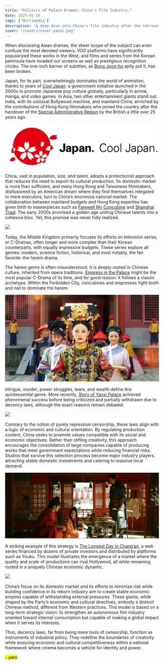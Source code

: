 ```yaml
---
title: "Politics of Palace Dramas: China's Film Industry."
date: 2025-01-20  
tags: ['Multimedia']  
description: "A deep dive into China's film industry after the retrosetion."
cover: "/covers/cover-yanxi.png"
---
```


When discussing Asian dramas, the sheer scope of the subject can even confuse the most devoted viewers. VOD platforms have significantly popularized these works in the West, and films and series from the Korean peninsula have invaded our screens as well as prestigious recognition circles. The one-inch barrier of subtitles, as [Bong Joon-ho](https://en.wikipedia.org/wiki/Bong_Joon-ho) aptly put it, has been broken.

Japan, for its part, overwhelmingly dominates the world of animation, thanks to years of [Cool Japan](https://www.cao.go.jp/cool_japan/english/pdf/published_document3.pdf): a government initiative launched in the 2000s to promote Japanese pop culture globally, particularly in anime, manga, and video games. In Asia, two other entertainment giants stand out: India, with its colossal Bollywood machine, and mainland China, enriched by the contributions of Hong Kong filmmakers who joined the country after the handover of the [Special Administrative Region](https://en.wikipedia.org/wiki/Special_administrative_regions_of_China) by the British a little over 25 years ago.

![](image-219.png)

China, vast in population, size, and talent, adopts a protectionist approach that reduces the need to export its cultural production. Its domestic market is more than sufficient, and many Hong Kong and Taiwanese filmmakers, disillusioned by an American dream where they find themselves relegated to mere executors, turn to China’s enormous national market. The collaboration between mainland budgets and Hong Kong expertise has given birth to masterpieces such as [Farewell My Concubine](https://mydramalist.com/3646-farewell-my-concubine) and [Shanghai Triad](https://mydramalist.com/9858-shanghai-triad). The early 2000s promised a golden age uniting Chinese talents into a cohesive bloc. Yet, this promise was never fully realized.

![](image-220.png)

Today, the Middle Kingdom primarily focuses its efforts on television series, or C-Dramas, often longer and more complex than their Korean counterparts, with equally impressive budgets. These series explore all genres: modern, science fiction, historical, and most notably, the fan favorite: the harem drama.

The harem genre is often misunderstood. It is deeply rooted in Chinese culture, inherited from opera traditions. [Empress in the Palace](https://mydramalist.com/4474-legend-of-concubine-zhen-huan) might be the most popular C-Drama of its time, and for good reason: it follows a classic archetype. Within the Forbidden City, concubines and empresses fight tooth and nail to dominate the harem.

![](image-221.png)

Intrigue, murder, power struggles, tears, and wealth define this quintessential genre. More recently, [Story of Yanxi Palace](https://mydramalist.com/28565-the-tale-of-yanxi-palace) achieved phenomenal success before being criticized and partially withdrawn due to decency laws, although the exact reasons remain debated.

![](image-222.png)

Contrary to the notion of purely repressive censorship, these laws align with a logic of economic and cultural orientation. By regulating production content, China seeks to promote values compatible with its social and economic objectives. Rather than stifling creativity, this approach encourages the consolidation of large companies capable of producing works that meet government expectations while reducing financial risks. Studios that survive this selection process become major industry players, attracting stable domestic investments and catering to massive local demand.

![](image-224.png)

A striking example of this strategy is [The Longest Day in Chang’an](https://mydramalist.com/28435-the-longest-day-in-chang-an), a web series financed by dozens of private investors and distributed by platforms such as Youku. This model illustrates the emergence of a market where the quality and scale of productions can rival Hollywood, all while remaining rooted in a uniquely Chinese economic dynamic.

![](image-223.png)

China’s focus on its domestic market and its efforts to minimize risk while building confidence in its reborn industry aim to create stable economic empires capable of withstanding external pressures. These giants, while shaped by the Party’s economic and cultural directives, embody a distinct Chinese method, different from Western practices. This model is based on a long-term strategic vision: to strengthen an autonomous film industry oriented toward internal consumption but capable of making a global impact when it serves its interests.

Thus, decency laws, far from being mere tools of censorship, function as instruments of industrial policy. They redefine the boundaries of creativity while ensuring economic and cultural competitiveness within a national framework where cinema becomes a vehicle for identity and power.

<mark>- yaro</mark>
